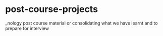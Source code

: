 # post-course-projects
_nology post course material or consolidating what we have learnt and to prepare for interview
